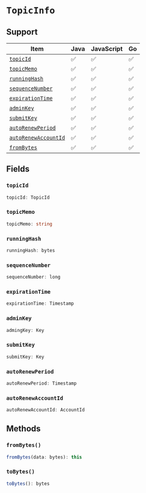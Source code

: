 # `TopicInfo`

## Support

| Item | Java | JavaScript | Go
| - | - | - | - |
| [`topicId`](#topicid) | ✅ | ✅ | ✅
| [`topicMemo`](#topicid) | ✅ | ✅ | ✅
| [`runningHash`](#topicid) | ✅ | ✅ | ✅
| [`sequenceNumber`](#topicid) | ✅ | ✅ | ✅
| [`expirationTime`](#topicid) | ✅ | ✅ | ✅
| [`adminKey`](#topicid) | ✅ | ✅ | ✅
| [`submitKey`](#topicid) | ✅ | ✅ | ✅
| [`autoRenewPeriod`](#topicid) | ✅ | ✅ | ✅
| [`autoRenewAccountId`](#topicid) | ✅ | ✅ | ✅
| [`fromBytes`](#frombytes) | ✅ | ✅ | ✅


## Fields

### `topicId`

```typescript
topicId: TopicId
```

### `topicMemo`

```typescript
topicMemo: string
```

### `runningHash`

```typescript
runningHash: bytes
```

### `sequenceNumber`

```typescript
sequenceNumber: long
```

### `expirationTime`

```typescript
expirationTime: Timestamp
```

### `adminKey`

```typescript
admingKey: Key
```

### `submitKey`

```typescript
submitKey: Key
```

### `autoRenewPeriod`

```typescript
autoRenewPeriod: Timestamp
```

### `autoRenewAccountId`

```typescript
autoRenewAccountId: AccountId
```

## Methods

### `fromBytes()`

```typescript
fromBytes(data: bytes): this
```

### `toBytes()`

```typescript
toBytes(): bytes
```
